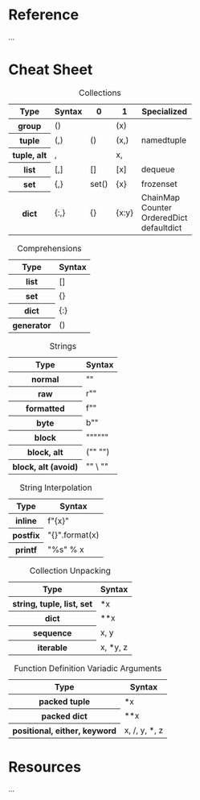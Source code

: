 # Reference

...

# Cheat Sheet

<table>
  <caption>Collections</caption>
  <thead>
    <tr>
      <th>Type</th>
      <th>Syntax</th>
      <th>0</th>
      <th>1</th>
      <th>Specialized</th>
    </tr>
  </thead>
  <tbody>
    <tr>
      <th>group</th>
      <td>()</td>
      <td></td>
      <td>(x)</td>
      <td></td>
    </tr>
    <tr>
      <th>tuple</th>
      <td>(,)</td>
      <td>()</td>
      <td>(x,)</td>
      <td>namedtuple</td>
    </tr>
    <tr>
      <th>tuple, alt</th>
      <td>,</td>
      <td></td>
      <td>x,</td>
      <td></td>
    </tr>
    <tr>
      <th>list</th>
      <td>[,]</td>
      <td>[]</td>
      <td>[x]</td>
      <td>dequeue</td>
    </tr>
    <tr>
      <th>set</th>
      <td>{,}</td>
      <td>set()</td>
      <td>{x}</td>
      <td>frozenset</td>
    </tr>
    <tr>
      <th>dict</th>
      <td>{:,}</td>
      <td>{}</td>
      <td>{x:y}</td>
      <td>
        ChainMap
        <br/>
        Counter
        <br/>
        OrderedDict
        <br/>
        defaultdict
      </td>
    </tr>
  </tbody>
</table>

<table>
  <caption>Comprehensions</caption>
  <thead>
    <tr>
      <th>Type</th>
      <th>Syntax</th>
    </tr>
  </thead>
  <tbody>
    <tr>
      <th>list</th>
      <td>[]</td>
    </tr>
    <tr>
      <th>set</th>
      <td>{}</td>
    </tr>
    <tr>
      <th>dict</th>
      <td>{:}</td>
    </tr>
    <tr>
      <th>generator</th>
      <td>()</td>
    </tr>
  </tbody>
</table>

<table>
  <caption>Strings</caption>
  <thead>
    <tr>
      <th>Type</th>
      <th>Syntax</th>
    </tr>
  </thead>
  <tbody>
    <tr>
      <th>normal</th>
      <td>""</td>
    </tr>
    <tr>
      <th>raw</th>
      <td>r""</td>
    </tr>
    <tr>
      <th>formatted</th>
      <td>f""</td>
    </tr>
    <tr>
      <th>byte</th>
      <td>b""</td>
    </tr>
    <tr>
      <th>block</th>
      <td>""""""</td>
    </tr>
    <tr>
      <th>block, alt</th>
      <td>("" "")</td>
    </tr>
    <tr>
      <th>block, alt (avoid)</th>
      <td>"" \ ""</td>
    </tr>
  </tbody>
</table>

<table>
  <caption>String Interpolation</caption>
  <thead>
    <tr>
      <th>Type</th>
      <th>Syntax</th>
    </tr>
  </thead>
  <tbody>
    <tr>
      <th>inline</th>
      <td>f"{x}"</td>
    </tr>
    <tr>
      <th>postfix</th>
      <td>"{}".format(x)</td>
    </tr>
    <tr>
      <th>printf</th>
      <td>"%s" % x</td>
    </tr>
  </tbody>
</table>

<table>
  <caption>Collection Unpacking</caption>
  <thead>
    <tr>
      <th>Type</th>
      <th>Syntax</th>
    </tr>
  </thead>
  <tbody>
    <tr>
      <th>string, tuple, list, set</th>
      <td>*x</td>
    </tr>
    <tr>
      <th>dict</th>
      <td>**x</td>
    </tr>
    <tr>
      <th>sequence</th>
      <td>x, y</td>
    </tr>
    <tr>
      <th>iterable</th>
      <td>x, *y, z</td>
    </tr>
  </tbody>
</table>

<table>
  <caption>Function Definition Variadic Arguments</caption>
  <thead>
    <tr>
      <th>Type</th>
      <th>Syntax</th>
    </tr>
  </thead>
  <tbody>
    <tr>
      <th>packed tuple</th>
      <td>*x</td>
    </tr>
    <tr>
      <th>packed dict</th>
      <td>**x</td>
    </tr>
    <tr>
      <th>positional, either, keyword</th>
      <td>x, /, y, *, z</td>
    </tr>
  </tbody>
</table>

# Resources

...
